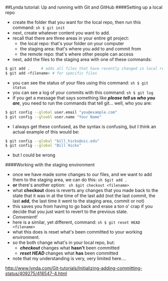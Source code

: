 ##Lynda tutorial:  Up and running with Git and GitHub
####Setting up a local repo
+ create the folder that you want for the local repo, then run this command:
``` sh $ git init ```
+ next, create whatever content you want to add.  
+ recall that there are three areas in your entire git project:
   - the local repo:  that's your folder on your computer
   - the staging area:  that's where you add to and commit from
   - the remote repo: that's where other people can access
+ next, add the files to the staging area with one of these commands:
``` sh
$ git add .     # adds all files that have recently changed in local repo
$ git add <filename> # for specific files 
```
+ you can see the status of your files using this command:
``` sh $ git status ```
+ you can see a log of your commits with this command:
``` sh $ git log ```
+ if you get a message that says something like **_please tell us who you are_**, you need to run the commands that tell git... well, who you are:
``` sh
$ git config --global user.email "you@example.com"
$ git config --gloabl user.name "Your Name"
```
+ I always get these confused, as the syntax is confusing, but I think an actual example of this would be:
``` sh
$ git config --global "bill_hicks@uic.edu"
$ git config --global "Bill Hicks"
```
+ but I could be wrong

####Working with the staging environment
+ once we have made some changes to our files, and we want to add them to the staging area, we can do this:
``` sh $git add . ```
+ **or** there's another option:
``` sh $git checkout <filename>```
+ what **checkout** does is reverts any changes that you made back to the state that it was in at the time of the last add (not the last commit, the last **add**, the last time it went to the staging area, commit or not)
+ this saves you from having to go back and erase a ton o' crap if you decide that you just want to revert to the previous state.
+ _Convenient!_
+ here is a similar, yet different, command:
``` sh $ git reset HEAD <filename> ```
+ what this does is reset what's been committed to your working environment.
+ so the both change what's in your local repo, but:
  - **_checkout <filename>_** changes what **hasn't** been committed
  - **_reset HEAD <filename>_** changes what **has** been committed
+ note that my understanding is very, very limited here....



http://www.lynda.com/Git-tutorials/Initializing-adding-committing-status/409275/416547-4.html
